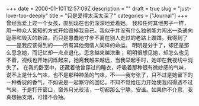 +++
date = 2006-01-10T12:57:09Z
description = ""
draft = true
slug = "just-love-too-deeply"
title = "只是爱得太深太深了"
categories = ["Journal"]
+++
曾经我爱上过一个女孩，直到现在也仍深深地爱着她。
我和任何其他男子一样，用一种众人皆知的方式开始毁掉我自己。我似乎并没有什么独创能力闯出一条通向耻辱和毁灭的新路，而只是愚蠢地寸步不离在别人走过的老路上躞蹀。我得到了——是我应该得到的——所有其他痴情人同样的命运。
明明是分手了，却还是那么思念她，而记忆却一点点退化，思念越来越浓重；
明明很想见她，却怎么也见不着，视线也开始闪烁起来，她离我越来越远，当我举起手时，她却在我视线中消失了。
在我的卧室中，还藏着他曾穿过的睡衣，呼吸着那种很有微妙感的气味，说不上是什么气味，也不是那种神圣的气味，不——我夸张了，只不过是她留下的一种香锭的香气，不如说是一起厮守的回忆。不知不觉给压力开始使我闷得透不过气来，于是打开窗口，窗外月光皎洁，一切都那么宁静，安谧。如果你不介意，我真想抽支烟，可惜不会抽。